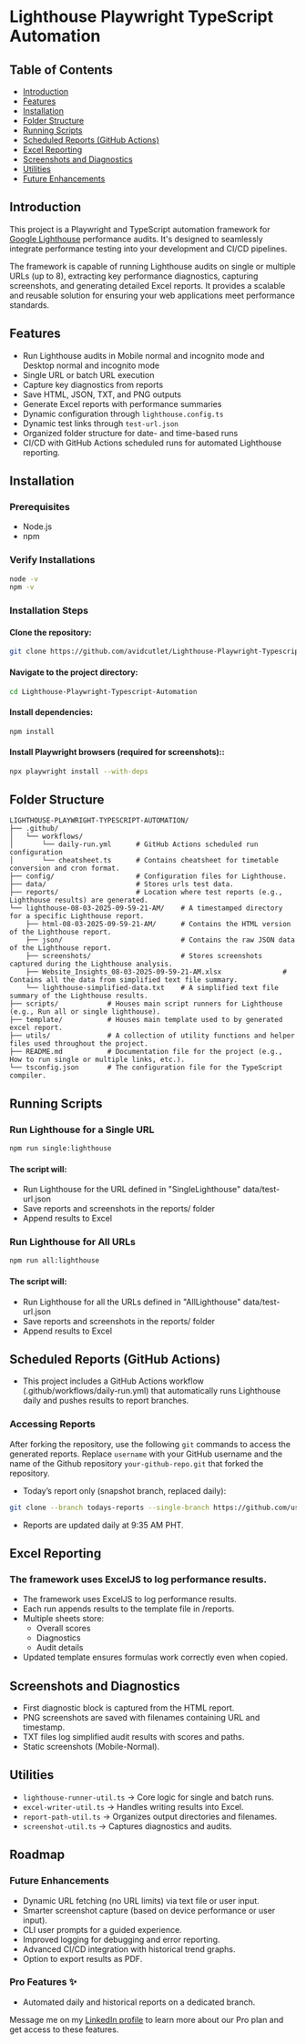 # Lighthouse Playwright TypeScript Automation

## Table of Contents
- [Introduction](#introduction)
- [Features](#features)
- [Installation](#installation)
- [Folder Structure](#folder-structure)
- [Running Scripts](#running-scripts)
- [Scheduled Reports (GitHub Actions)](#scheduled-reports-github-actions)
- [Excel Reporting](#excel-reporting)
- [Screenshots and Diagnostics](#screenshots-and-diagnostics)
- [Utilities](#utilities)
- [Future Enhancements](#future-enhancements)

## Introduction
This project is a Playwright and TypeScript automation framework for [Google Lighthouse](https://developer.chrome.com/docs/lighthouse/) performance audits. It's designed to seamlessly integrate performance testing into your development and CI/CD pipelines.

The framework is capable of running Lighthouse audits on single or multiple URLs (up to 8), extracting key performance diagnostics, capturing screenshots, and generating detailed Excel reports. It provides a scalable and reusable solution for ensuring your web applications meet performance standards.

## Features
- Run Lighthouse audits in Mobile normal and incognito mode and Desktop normal and incognito mode
- Single URL or batch URL execution
- Capture key diagnostics from reports
- Save HTML, JSON, TXT, and PNG outputs
- Generate Excel reports with performance summaries
- Dynamic configuration through `lighthouse.config.ts`
- Dynamic test links through `test-url.json`
- Organized folder structure for date- and time-based runs
- CI/CD with GitHub Actions scheduled runs for automated Lighthouse reporting.

## Installation

### Prerequisites
- Node.js  
- npm  

### Verify Installations
```bash
node -v
npm -v
```

### Installation Steps

#### Clone the repository:
```bash
git clone https://github.com/avidcutlet/Lighthouse-Playwright-Typescript-Automation.git
```

#### Navigate to the project directory:
```bash
cd Lighthouse-Playwright-Typescript-Automation
```

#### Install dependencies:
```bash
npm install
```

#### Install Playwright browsers (required for screenshots)::
```bash
npx playwright install --with-deps
```

## Folder Structure
```
LIGHTHOUSE-PLAYWRIGHT-TYPESCRIPT-AUTOMATION/
├── .github/
│   └── workflows/
│       └── daily-run.yml      # GitHub Actions scheduled run configuration
│       └── cheatsheet.ts      # Contains cheatsheet for timetable conversion and cron format.
├── config/                    # Configuration files for Lighthouse.
├── data/                      # Stores urls test data.
├── reports/                   # Location where test reports (e.g., Lighthouse results) are generated.
└── lighthouse-08-03-2025-09-59-21-AM/    # A timestamped directory for a specific Lighthouse report.
    ├── html-08-03-2025-09-59-21-AM/      # Contains the HTML version of the Lighthouse report.
    ├── json/                             # Contains the raw JSON data of the Lighthouse report.
    ├── screenshots/                      # Stores screenshots captured during the Lighthouse analysis.
    ├── Website_Insights_08-03-2025-09-59-21-AM.xlsx               # Contains all the data from simplified text file summary.
    └── lighthouse-simplified-data.txt    # A simplified text file summary of the Lighthouse results.
├── scripts/            # Houses main script runners for Lighthouse (e.g., Run all or single lighthouse).
├── template/           # Houses main template used to by generated excel report.
├── utils/              # A collection of utility functions and helper files used throughout the project.
├── README.md           # Documentation file for the project (e.g., How to run single or multiple links, etc.).
└── tsconfig.json       # The configuration file for the TypeScript compiler.
```

## Running Scripts
### Run Lighthouse for a Single URL
```bash
npm run single:lighthouse
```
#### The script will:
- Run Lighthouse for the URL defined in "SingleLighthouse" data/test-url.json
- Save reports and screenshots in the reports/ folder
- Append results to Excel

### Run Lighthouse for All URLs
```bash
npm run all:lighthouse
```
#### The script will:
- Run Lighthouse for all the URLs defined in "AllLighthouse" data/test-url.json
- Save reports and screenshots in the reports/ folder
- Append results to Excel

## Scheduled Reports (GitHub Actions)
- This project includes a GitHub Actions workflow (.github/workflows/daily-run.yml) that automatically runs Lighthouse daily and pushes results to report branches.

### Accessing Reports
After forking the repository, use the following `git` commands to access the generated reports. Replace `username` with your GitHub username and the name of the Github repository `your-github-repo.git` that forked the repository.

- Today’s report only (snapshot branch, replaced daily):

```bash
git clone --branch todays-reports --single-branch https://github.com/username/your-github-repo.git
```

- Reports are updated daily at 9:35 AM PHT.

## Excel Reporting
### The framework uses ExcelJS to log performance results.
- The framework uses ExcelJS to log performance results.
- Each run appends results to the template file in /reports.
- Multiple sheets store:
  - Overall scores
  - Diagnostics
  - Audit details
- Updated template ensures formulas work correctly even when copied.


## Screenshots and Diagnostics
- First diagnostic block is captured from the HTML report.
- PNG screenshots are saved with filenames containing URL and timestamp.
- TXT files log simplified audit results with scores and paths.
- Static screenshots (Mobile-Normal).

## Utilities

- `lighthouse-runner-util.ts` → Core logic for single and batch runs.
- `excel-writer-util.ts` → Handles writing results into Excel.
- `report-path-util.ts` → Organizes output directories and filenames.
- `screenshot-util.ts` → Captures diagnostics and audits.

## Roadmap

### Future Enhancements
- Dynamic URL fetching (no URL limits) via text file or user input.
- Smarter screenshot capture (based on device performance or user input).
- CLI user prompts for a guided experience.
- Improved logging for debugging and error reporting.
- Advanced CI/CD integration with historical trend graphs.
- Option to export results as PDF.

### Pro Features ✨
- Automated daily and historical reports on a dedicated branch.

Message me on my [LinkedIn profile](https://www.linkedin.com/in/von-webster-saikou) to learn more about our Pro plan and get access to these features.